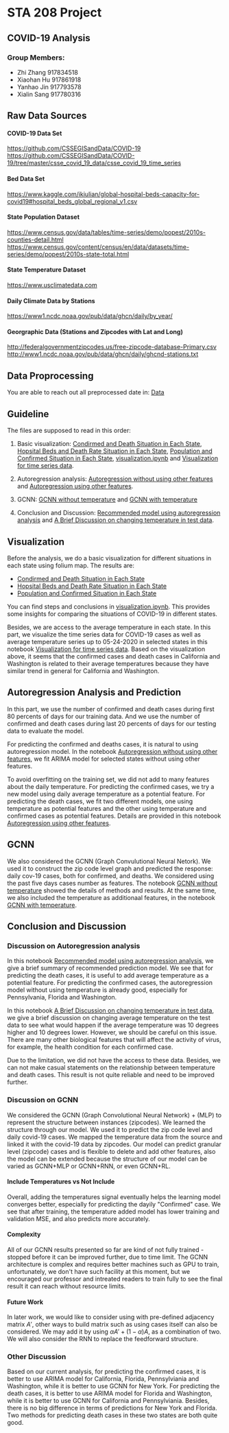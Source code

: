 # STA 208 Project

## COVID-19 Analysis

### Group Members:  
* Zhi Zhang 917834518
* Xiaohan Hu 917861918
* Yanhao Jin 917793578
* Xialin Sang 917780316

## Raw Data Sources

#### COVID-19 Data Set 
https://github.com/CSSEGISandData/COVID-19 
https://github.com/CSSEGISandData/COVID-19/tree/master/csse_covid_19_data/csse_covid_19_time_series 

#### Bed Data Set 

https://www.kaggle.com/ikiulian/global-hospital-beds-capacity-for-covid19#hospital_beds_global_regional_v1.csv 

#### State Population Dataset

https://www.census.gov/data/tables/time-series/demo/popest/2010s-counties-detail.html https://www.census.gov/content/census/en/data/datasets/time-series/demo/popest/2010s-state-total.html 

#### State Temperature Dataset
https://www.usclimatedata.com

#### Daily Climate Data by Stations
https://www1.ncdc.noaa.gov/pub/data/ghcn/daily/by_year/

#### Georgraphic Data (Stations and Zipcodes with Lat and Long)
http://federalgovernmentzipcodes.us/free-zipcode-database-Primary.csv
http://www1.ncdc.noaa.gov/pub/data/ghcn/daily/ghcnd-stations.txt

## Data Proprocessing
You are able to reach out all preprocessed date in: [Data](https://github.com/yanhaojin/STA208-COVID-19-Analysis/blob/master/Data)  

## Guideline

The files are supposed to read in this order:
1. Basic visualization: [Condirmed and Death Situation in Each State](https://github.com/yanhaojin/STA208-COVID-19-Analysis/blob/master/Plots/Condirmed_case_and_death_case.html), [Hopsital Beds and Death Rate Situation in Each State](https://github.com/yanhaojin/STA208-COVID-19-Analysis/blob/master/Plots/Hopsital_Beds_and_Death_Rate.html), [Population and Confirmed Situation in Each State](https://github.com/yanhaojin/STA208-COVID-19-Analysis/blob/master/Plots/Population_and_confirmed_case.html), [visualization.ipynb](https://github.com/yanhaojin/STA208-COVID-19-Analysis/blob/master/Notebooks/visualization.ipynb) and [Visualization for time series data](https://github.com/yanhaojin/STA208-COVID-19-Analysis/blob/master/Notebooks/STA208%20COVID-19%20Visualization%20for%20Time%20Series%20Data.ipynb). 

2. Autoregression analysis: [Autoregression without using other features](https://github.com/yanhaojin/STA208-COVID-19-Analysis/blob/master/Notebooks/STA208%20COVID-19%20Autoregression%20Analysis%20without%20Temperature.ipynb) and [Autoregression using other features](https://github.com/yanhaojin/STA208-COVID-19-Analysis/blob/master/Notebooks/STA208_COVID-19_Autoregression_Analysis_with_Temperature.ipynb).

3. GCNN: [GCNN without temperature](https://github.com/yanhaojin/STA208-COVID-19-Analysis/blob/master/Notebooks/STA208%20COVID-19%20GCNN%20without%20Temperature.ipynb) and [GCNN with temperature](https://github.com/yanhaojin/STA208-COVID-19-Analysis/blob/master/Notebooks/STA208%20COVID-19%20GCNN%20with%20Temperature.ipynb)

4. Conclusion and Discussion: [Recommended model using autoregression analysis](https://github.com/yanhaojin/STA208-COVID-19-Analysis/blob/master/Notebooks/STA208%20COVID-19%20Recommended%20Autoregression%20Model%20for%20Prediction.ipynb) and [A Brief Discussion on changing temperature in test data](https://github.com/yanhaojin/STA208-COVID-19-Analysis/blob/master/Notebooks/STA208%20COVID-19%20Discussion%20for%20Changing%20Average%20Daily%20Temperature.ipynb).

## Visualization

Before the analysis, we do a basic visualization for different situations in each state using folium map. The results are:
* [Condirmed and Death Situation in Each State](https://github.com/yanhaojin/STA208-COVID-19-Analysis/blob/master/Plots/Condirmed_case_and_death_case.html)
* [Hopsital Beds and Death Rate Situation in Each State](https://github.com/yanhaojin/STA208-COVID-19-Analysis/blob/master/Plots/Hopsital_Beds_and_Death_Rate.html)
* [Population and Confirmed Situation in Each State](https://github.com/yanhaojin/STA208-COVID-19-Analysis/blob/master/Plots/Population_and_confirmed_case.html)

You can find steps and conclusions  in [visualization.ipynb](https://github.com/yanhaojin/STA208-COVID-19-Analysis/blob/master/Notebooks/visualization.ipynb). 
This provides some insights for comparing the situations of COVID-19 in different states.

Besides, we are access to the average temperature in each state. In this part, we visualize the time series data for COVID-19 cases as well as average temperature series up to 05-24-2020 in selected states in this notebook [Visualization for time series data](https://github.com/yanhaojin/STA208-COVID-19-Analysis/blob/master/Notebooks/STA208%20COVID-19%20Visualization%20for%20Time%20Series%20Data.ipynb). Based on the visualization above, it seems that the confirmed cases and death cases in California and Washington is related to their average temperatures because they have similar trend in general for California and Washington.

## Autoregression Analysis and Prediction
In this part, we use the number of confirmed and death cases during first 80 percents of days for our training data. And we use the number of confirmed and death cases during last 20 percents of days for our testing data to evaluate the model.

For predicting the confirmed and deaths cases, it is natural to using autoregression model. In the notebook [Autoregression without using other features](https://github.com/yanhaojin/STA208-COVID-19-Analysis/blob/master/Notebooks/STA208%20COVID-19%20Autoregression%20Analysis%20without%20Temperature.ipynb), we fit ARIMA model for selected states without using other features. 

To avoid overfitting on the training set, we did not add to many features about the daily temperature. For predicting the confirmed cases, we try a new model using daily average temperature as a potential feature. For predicting the death cases, we fit two different models, one using temperature as potential features and the other using temperature and confirmed cases as potential features. Details are provided in this notebook [Autoregression using other features](https://github.com/yanhaojin/STA208-COVID-19-Analysis/blob/master/Notebooks/STA208_COVID-19_Autoregression_Analysis_with_Temperature.ipynb).

## GCNN
We also considered the GCNN (Graph Convulutional Neural Netork). We used it to construct the zip code level graph and predicted the response: daily cov-19 cases, both for confirmed, and deaths. We considered using the past five days cases number as features. The notebook [GCNN without temperature](https://github.com/yanhaojin/STA208-COVID-19-Analysis/blob/master/Notebooks/STA208%20COVID-19%20GCNN%20without%20Temperature.ipynb) showed the details of methods and results. At the same time, we also included the temperature as additionaal features, in the notebook [GCNN with temperature](https://github.com/yanhaojin/STA208-COVID-19-Analysis/blob/master/Notebooks/STA208%20COVID-19%20GCNN%20with%20Temperature.ipynb). 

## Conclusion and Discussion
### Discussion on Autoregression analysis
In this notebook [Recommended model using autoregression analysis](https://github.com/yanhaojin/STA208-COVID-19-Analysis/blob/master/Notebooks/STA208%20COVID-19%20Recommended%20Autoregression%20Model%20for%20Prediction.ipynb), we give a brief summary of recommended prediction model. We see that for predicting the death cases, it is useful to add average temperature as a potential feature. For predicting the confirmed cases, the autoregression model without using temperature is already good, especially for Pennsylvania, Florida and Washington.

In this notebook [A Brief Discussion on changing temperature in test data](https://github.com/yanhaojin/STA208-COVID-19-Analysis/blob/master/Notebooks/STA208%20COVID-19%20Discussion%20for%20Changing%20Average%20Daily%20Temperature.ipynb), we give a brief discussion on changing average temperature on the test data to see what would happen if the average temperature was 10 degrees higher and 10 degrees lower. However, we should be careful on this issue. There are many other biological features that will affect the activity of virus, for example, the health condition for each confirmed case. 

Due to the limitation, we did not have the access to these data. Besides, we can not make casual statements on the relationship between temperature and death cases. This result is not quite reliable and need to be improved further.

### Discussion on GCNN

We considered the GCNN (Graph Convolutional Neural Network) + (MLP) to represent the structure between instances (zipcodes). We learned the structure through our model. We used it to predict the zip code level and daily covid-19 cases. We mapped the temperature data from the source and linked it with the covid-19 data by zipcodes. Our model can predict granular level (zipcode) cases and is flexible to delete and add other features, also the model can be extended because the structure of our model can be varied as GCNN+MLP or GCNN+RNN, or even GCNN+RL. 

#### Include Temperatures vs Not Include

Overall, adding the temperatures signal eventually helps the learning model converges better, especially for predicting the dayily "Confirmed" case. We see that after training, the temperature added model has lower training and validation MSE, and also predicts more accurately. 

#### Complexity 

All of our GCNN results presented so far are kind of not fully trained - stopped before it can be improved further, due to time limit. The GCNN architecture is complex and requires better machines such as GPU to train, unfortunately, we don't have such facility at this moment, but we encouraged our professor and intreated readers to train fully to see the final result it can reach without resource limits. 

#### Future Work

In later work, we would like to consider using with pre-defined adjacency matrix $A'$, other ways to build matrix such as using cases itself can also be considered. We may add it by using $\alpha A' + (1-\alpha) A$, as a combination of two. We will also consider the RNN to replace the feedforward structure. 

### Other Discussion
Based on our current analysis, for predicting the confirmed cases, it is better to use ARIMA model for California, Florida, Pennsylviania and Washington, while it is better to use GCNN for New York. For predicting the death cases, it is better to use ARIMA model for Florida and Washington, while it is better to use GCNN for California and Pennsylviania. Besides, there is no big difference in terms of predictions for New York and Florida. Two methods for predicting death cases in these two states are both quite good.
